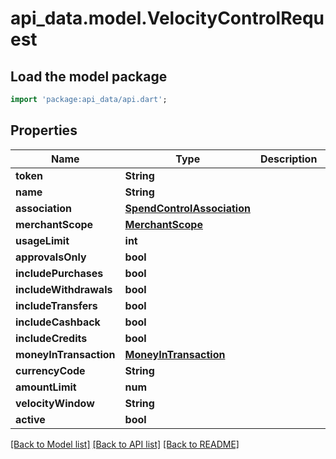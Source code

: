 # api_data.model.VelocityControlRequest

## Load the model package
```dart
import 'package:api_data/api.dart';
```

## Properties
Name | Type | Description | Notes
------------ | ------------- | ------------- | -------------
**token** | **String** |  | [optional] 
**name** | **String** |  | [optional] 
**association** | [**SpendControlAssociation**](SpendControlAssociation.md) |  | [optional] 
**merchantScope** | [**MerchantScope**](MerchantScope.md) |  | [optional] 
**usageLimit** | **int** |  | [optional] 
**approvalsOnly** | **bool** |  | [optional] 
**includePurchases** | **bool** |  | [optional] 
**includeWithdrawals** | **bool** |  | [optional] 
**includeTransfers** | **bool** |  | [optional] 
**includeCashback** | **bool** |  | [optional] 
**includeCredits** | **bool** |  | [optional] 
**moneyInTransaction** | [**MoneyInTransaction**](MoneyInTransaction.md) |  | [optional] 
**currencyCode** | **String** |  | 
**amountLimit** | **num** |  | 
**velocityWindow** | **String** |  | 
**active** | **bool** |  | [optional] 

[[Back to Model list]](../README.md#documentation-for-models) [[Back to API list]](../README.md#documentation-for-api-endpoints) [[Back to README]](../README.md)


